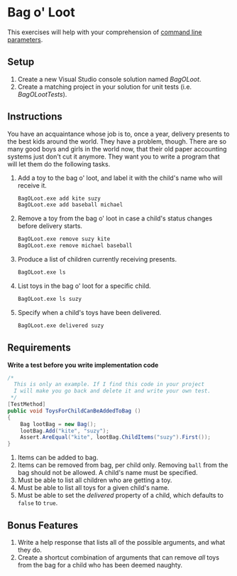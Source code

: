 # Bag o' Loot

This exercises will help with your comprehension of [command line parameters](https://msdn.microsoft.com/en-us/library/aa288457(v=vs.71).aspx).

## Setup

1. Create a new Visual Studio console solution named *BagOLoot*.
1. Create a matching project in your solution for unit tests (i.e. *BagOLootTests*).

## Instructions

You have an acquaintance whose job is to, once a year, delivery presents to the best kids around the world. They have a problem, though. There are so many good boys and girls in the world now, that their old paper accounting systems just don't cut it anymore. They want you to write a program that will let them do the following tasks.

1. Add a toy to the bag o' loot, and label it with the child's name who will receive it. 

    ```bash
    BagOLoot.exe add kite suzy
    BagOLoot.exe add baseball michael
    ```

1. Remove a toy from the bag o' loot in case a child's status changes before delivery starts.

    ```bash
    BagOLoot.exe remove suzy kite
    BagOLoot.exe remove michael baseball
    ```

1. Produce a list of children currently receiving presents.

    ```bash
    BagOLoot.exe ls
    ```

1. List toys in the bag o' loot for a specific child.

    ```bash
    BagOLoot.exe ls suzy
    ```

1. Specify when a child's toys have been delivered.

    ```bash
    BagOLoot.exe delivered suzy
    ```


## Requirements

**Write a test before you write implementation code**

```cs
/*
  This is only an example. If I find this code in your project
  I will make you go back and delete it and write your own test.
 */
[TestMethod]
public void ToysForChildCanBeAddedToBag ()
{
    Bag lootBag = new Bag();
    lootBag.Add("kite", "suzy");
    Assert.AreEqual("kite", lootBag.ChildItems("suzy").First());
}
```

1. Items can be added to bag.
1. Items can be removed from bag, per child only. Removing `ball` from the bag should not be allowed. A child's name must be specified.
1. Must be able to list all children who are getting a toy.
1. Must be able to list all toys for a given child's name.
1. Must be able to set the *delivered* property of a child, which defaults to `false` to `true`.

## Bonus Features

1. Write a help response that lists all of the possible arguments, and what they do.
1. Create a shortcut combination of arguments that can remove *all* toys from the bag for a child who has been deemed naughty.